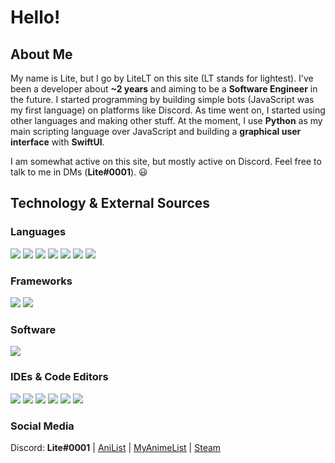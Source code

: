 # Hello!

## About Me
My name is Lite, but I go by LiteLT on this site (LT stands for lightest). I've been a developer about **~2 years** and aiming to be a **Software Engineer** in the future. I started programming by building simple bots (JavaScript was my first language) on platforms like Discord. As time went on, I started using other languages and making other stuff. At the moment, I use **Python** as my main scripting language over JavaScript and building a **graphical user interface** with **SwiftUI**.

I am somewhat active on this site, but mostly active on Discord. Feel free to talk to me in DMs (**Lite#0001**). 😃

## Technology & External Sources
### Languages
<!-- https://img.shields.io/badge/?-?-??style=flat&logo=?&logoColor=white -->
![](https://img.shields.io/badge/JavaScript-Language-red?style=flat&logo=javascript&logoColor=white)
![](https://img.shields.io/badge/Python-Language-red?style=flat&logo=python&logoColor=white)
![](https://img.shields.io/badge/Swift-Language-red?style=flat&logo=swift&logoColor=white)
![](https://img.shields.io/badge/Dart-Language-red?style=flat&logo=dart&logoColor=white)
![](https://img.shields.io/badge/Kotlin-Language-red?style=flat&logo=kotlin&logoColor=white)
![](https://img.shields.io/badge/Rust-Language-red?style=flat&logo=rust&logoColor=white)
![](https://img.shields.io/badge/Java-Language-red?style=flat&logo=java&logoColor=white)

### Frameworks
![](https://img.shields.io/badge/Node.js-Framework-orange?style=flat&logo=node.js&logoColor=white)
![](https://img.shields.io/badge/SwiftUI-Framework-orange?style=flat&logo=swift&logoColor=white) <!-- Change this when SwiftUI label comes out -->

### Software
![](https://img.shields.io/badge/Git-Software-yellow?style=flat&logo=git&logoColor=white)

### IDEs & Code Editors
![](https://img.shields.io/badge/Xcode-Software-green?style=flat&logo=xcode&logoColor=white)
![](https://img.shields.io/badge/IntelliJ_IDEA-Software-green?style=flat&logo=intellij-idea&logoColor=white)
![](https://img.shields.io/badge/PyCharm-Software-green?style=flat&logo=pycharm&logoColor=white)
![](https://img.shields.io/badge/WebStorm-Software-green?style=flat&logo=webstorm&logoColor=white)
![](https://img.shields.io/badge/Visual_Studio_Code-Software-green?style=flat&logo=visual-studio-code&logoColor=white)
![](https://img.shields.io/badge/CLion-Software-green?style=flat&logo=clion&logoColor=white)

### Social Media

Discord: **Lite#0001** | [AniList](https://anilist.co/user/LiteLT/) | [MyAnimeList](https://myanimelist.net/profile/LiteLT) | [Steam](https://steamcommunity.com/id/LiteLT/)
